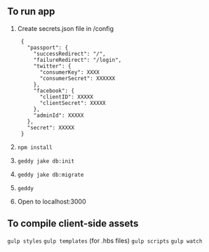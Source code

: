 ## To run app

1. Create secrets.json file in /config

        {
          "passport": {
            "successRedirect": "/",
            "failureRedirect": "/login",
            "twitter": {
              "consumerKey": XXXX
              "consumerSecret": XXXXXX
            },
            "facebook": {
              "clientID": XXXXX
              "clientSecret": XXXXX
            },
            "adminId": XXXXX
          },
          "secret": XXXXX
        }

2. `npm install`
3. `geddy jake db:init`
4. `geddy jake db:migrate`
5. `geddy`
6. Open to localhost:3000

## To compile client-side assets

`gulp styles`
`gulp templates` (for .hbs files)
`gulp scripts`
`gulp watch`
